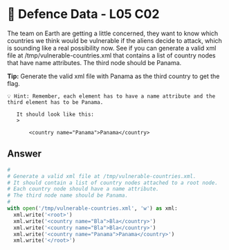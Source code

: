 # 💾 Defence Data - L05 C02

The team on Earth are getting a little concerned, they want to know which countries we think would be vulnerable if the aliens decide to attack, which is sounding like a real possibility now. See if you can generate a valid xml file at /tmp/vulnerable-countries.xml that contains a list of country nodes that have name attributes. The third node should be Panama.

**Tip:** Generate the valid xml file with Panama as the third country to get the flag.

```
💡 Hint: Remember, each element has to have a name attribute and the third element has to be Panama.

   It should look like this:
   >

       <country name="Panama">Panama</country>
```

## Answer

```python
#
# Generate a valid xml file at /tmp/vulnerable-countries.xml.
# It should contain a list of country nodes attached to a root node.
# Each country node should have a name attribute.
# The third node name should be Panama.
#
with open('/tmp/vulnerable-countries.xml', 'w') as xml:
  xml.write('<root>')
  xml.write('<country name="Bla">Bla</country>')
  xml.write('<country name="Bla">Bla</country>')
  xml.write('<country name="Panama">Panama</country>')
  xml.write('</root>')
```
